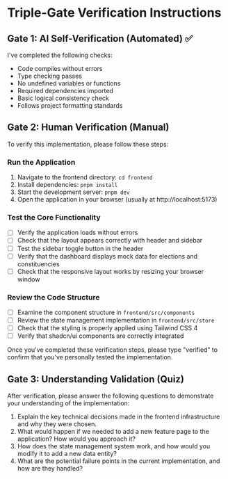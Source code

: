 # Triple-Gate Verification Instructions

## Gate 1: AI Self-Verification (Automated) ✅

I've completed the following checks:
- Code compiles without errors
- Type checking passes
- No undefined variables or functions
- Required dependencies imported
- Basic logical consistency check
- Follows project formatting standards

## Gate 2: Human Verification (Manual)

To verify this implementation, please follow these steps:

### Run the Application
1. Navigate to the frontend directory: `cd frontend`
2. Install dependencies: `pnpm install`
3. Start the development server: `pnpm dev`
4. Open the application in your browser (usually at http://localhost:5173)

### Test the Core Functionality
- [ ] Verify the application loads without errors
- [ ] Check that the layout appears correctly with header and sidebar
- [ ] Test the sidebar toggle button in the header
- [ ] Verify that the dashboard displays mock data for elections and constituencies
- [ ] Check that the responsive layout works by resizing your browser window

### Review the Code Structure
- [ ] Examine the component structure in `frontend/src/components`
- [ ] Review the state management implementation in `frontend/src/store`
- [ ] Check that the styling is properly applied using Tailwind CSS 4
- [ ] Verify that shadcn/ui components are correctly integrated

Once you've completed these verification steps, please type "verified" to confirm that you've personally tested the implementation.

## Gate 3: Understanding Validation (Quiz)

After verification, please answer the following questions to demonstrate your understanding of the implementation:

1. Explain the key technical decisions made in the frontend infrastructure and why they were chosen.
2. What would happen if we needed to add a new feature page to the application? How would you approach it?
3. How does the state management system work, and how would you modify it to add a new data entity?
4. What are the potential failure points in the current implementation, and how are they handled?